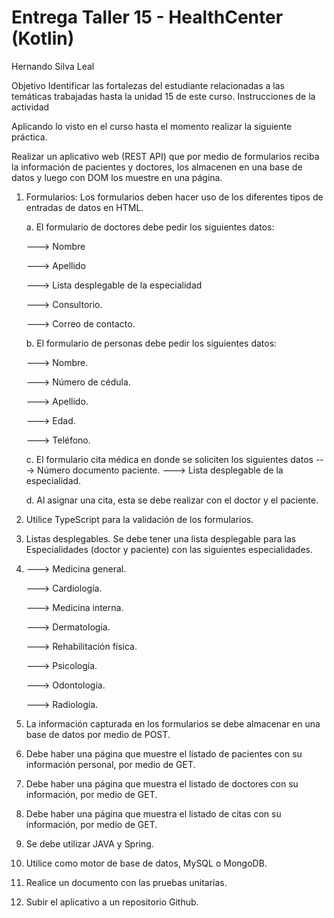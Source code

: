 # Entrega Taller 15 - HealthCenter (Kotlin)

Hernando Silva Leal

Objetivo
Identificar las fortalezas del estudiante relacionadas a las temáticas trabajadas hasta la unidad 15 de este curso.
Instrucciones de la actividad

Aplicando lo visto en el curso hasta el momento realizar la siguiente práctica.


Realizar un aplicativo web (REST API)  que por medio de formularios reciba la información de pacientes y doctores, los almacenen en una base de datos y luego con DOM los muestre en una página.

1. Formularios: Los formularios deben hacer uso de los diferentes tipos de entradas de datos en HTML.

   a. El formulario de doctores debe pedir los siguientes datos:
   
      ---> Nombre
   
      ---> Apellido
   
      ---> Lista desplegable de la especialidad
   
      ---> Consultorio.
   
      ---> Correo de contacto.
   
   
   b. El formulario de personas debe pedir los siguientes datos:
   
      ---> Nombre.
   
      ---> Número de cédula.
   
      ---> Apellido.
   
      ---> Edad.
   
      ---> Teléfono.
   
   
   c. El formulario cita médica en donde se soliciten los siguientes datos
      ---> Número documento paciente.
      ---> Lista desplegable de la especialidad.
   
   d. Al asignar una cita, esta se debe realizar con el doctor y el paciente.

3. Utilice TypeScript para la validación de los formularios.

4. Listas desplegables. Se debe tener una lista desplegable para las Especialidades (doctor y paciente) con las siguientes especialidades.
5. 
   ---> Medicina general.
   
   ---> Cardiología.
   
   ---> Medicina interna.
   
   ---> Dermatología.
   
   ---> Rehabilitación física.
   
   ---> Psicología.
   
   ---> Odontología.
   
   ---> Radiología.
   

6. La información capturada en los formularios se debe almacenar en una base de datos por medio de POST.

7. Debe haber una página que muestre el listado de pacientes con su información personal, por medio de GET.

8. Debe haber una página que muestra el listado de doctores  con su información, por medio de GET.

9. Debe haber una página que muestra el listado de citas con su información, por medio de GET.

10. Se debe utilizar JAVA y Spring.

11. Utilice como motor de base de datos, MySQL o MongoDB.

12. Realice un documento con las pruebas unitarias.

13. Subir el aplicativo a un repositorio Github.
